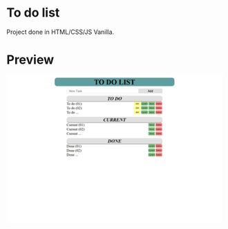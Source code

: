 # To do list
Project done in HTML/CSS/JS Vanilla.


# Preview
<img src='screenshots/Screenshot_2020-05-21 To do list.png' width='500px'/>